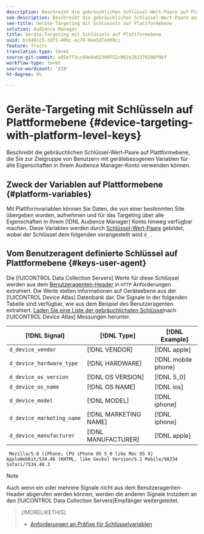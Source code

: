 ```yaml
---
description: Beschreibt die gebräuchlichen Schlüssel-Wert-Paare auf Plattformebene, die Sie zur Zielgruppe von Benutzern mit gerätebezogenen Variablen für alle Eigenschaften in Ihrem Audience Manager-Konto verwenden können.
seo-description: Beschreibt die gebräuchlichen Schlüssel-Wert-Paare auf Plattformebene, die Sie zur Zielgruppe von Benutzern mit gerätebezogenen Variablen für alle Eigenschaften in Ihrem Audience Manager-Konto verwenden können.
seo-title: Geräte-Targeting mit Schlüsseln auf Plattformebene
solution: Audience Manager
title: Geräte-Targeting mit Schlüsseln auf Plattformebene
uuid: bc048cc5-3df1-49bc-ac78-0ea5d7edd9cc
feature: Traits
translation-type: tm+mt
source-git-commit: e05eff3cc04e4a82399752c862e2b2370286f96f
workflow-type: tm+mt
source-wordcount: '219'
ht-degree: 9%

---
```



# Geräte-Targeting mit Schlüsseln auf Plattformebene {#device-targeting-with-platform-level-keys}

Beschreibt die gebräuchlichen Schlüssel-Wert-Paare auf Plattformebene, die Sie zur Zielgruppe von Benutzern mit gerätebezogenen Variablen für alle Eigenschaften in Ihrem Audience Manager-Konto verwenden können.

## Zweck der Variablen auf Plattformebene {#platform-variables}

<!-- c_tb_device_targeting.xml -->

Mit Plattformvariablen können Sie Daten, die von einer bestimmten Site übergeben wurden, aufnehmen und für das Targeting über alle Eigenschaften in Ihrem [!DNL Audience Manager] Konto hinweg verfügbar machen. Diese Variablen werden durch [Schlüssel-Wert-Paare](../../reference/key-value-pairs-explained.md) gebildet, wobei der Schlüssel dem folgenden vorangestellt wird `d_` .

## Vom Benutzeragent definierte Schlüssel auf Plattformebene {#keys-user-agent}

Die [!UICONTROL Data Collection Servers] Werte für diese Schlüssel werden aus dem [Benutzeragenten-Header](https://www.w3.org/Protocols/rfc2616/rfc2616-sec14.html#sec14.43) in `HTTP` Anforderungen extrahiert. Die Werte stellen Informationen auf Geräteebene aus der [!UICONTROL Device Atlas] Datenbank dar. Die Signale in der folgenden Tabelle sind verfügbar, wie aus dem Beispiel des Benutzeragenten extrahiert. [Laden Sie eine Liste der gebräuchlichsten Schlüssel](assets/device_keys.csv)nach [!UICONTROL Device Atlas] Messungen herunter.

| [!DNL Signal] | [!DNL Type] | [!DNL Example] |
|---|---|---|
| `d_device_vendor` | [!DNL VENDOR] | [!DNL apple] |
| `d_device_hardware_type` | [!DNL HARDWARE] | [!DNL mobile phone] |
| `d_device_os_version` | [!DNL OS VERSION] | [!DNL 5_0] |
| `d_device_os_name` | [!DNL OS NAME] | [!DNL ios] |
| `d_device_model` | [!DNL MODEL] | [!DNL iphone] |
| `d_device_marketing_name` | [!DNL MARKETING NAME] | [!DNL iphone] |
| `d_device_manufacturer` | [!DNL MANUFACTURER] | [!DNL apple] |

```
 Mozilla/5.0 (iPhone; CPU iPhone OS 5_0 like Mac OS X) AppleWebKit/534.46 (KHTML, like Gecko) Version/5.1 Mobile/9A334 Safari/7534.48.3
```

>[!NOTE]
>
>Auch wenn ein oder mehrere Signale nicht aus dem Benutzeragenten-Header abgerufen werden können, werden die anderen Signale trotzdem an den [!UICONTROL Data Collection Servers]Empfänger weitergeleitet.

>[!MORELIKETHIS]
>
>* [Anforderungen an Präfixe für Schlüsselvariablen](../../features/traits/trait-variable-prefixes.md)

